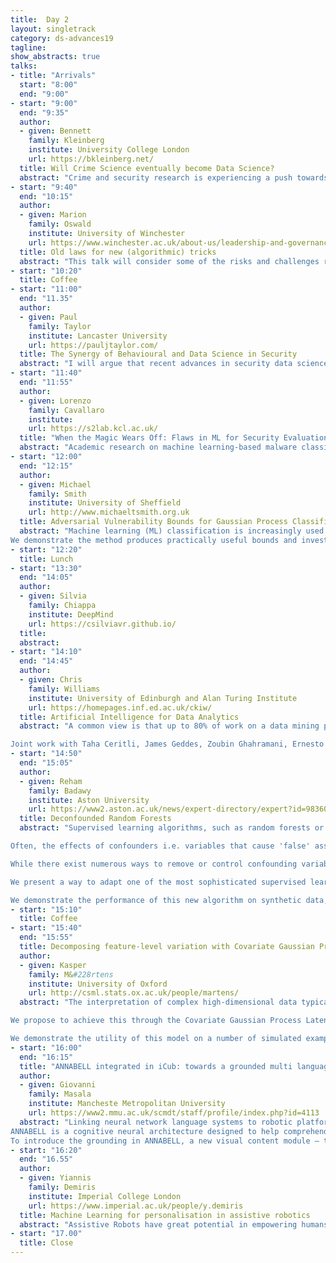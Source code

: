 ```yaml
---
title:  Day 2
layout: singletrack
category: ds-advances19
tagline: 
show_abstracts: true
talks:
- title: "Arrivals"
  start: "8:00"
  end: "9:00"
- start: "9:00"
  end: "9:35"
  author:
  - given: Bennett
    family: Kleinberg
    institute: University College London
    url: https://bkleinberg.net/
  title: Will Crime Science eventually become Data Science?
  abstract: "Crime and security research is experiencing a push towards data science fueled by new challenges and stakeholder demand. With an increasing interest in understanding problems at scale and finding needles in haystacks, automated methods and data-driven approaches are embraced with the promise of solving long-standing and emerging problems. This talk will address the question of whether crime and security science will eventually become data science. It will outline ongoing work that harnesses data science for existing and emerging crime problems. The talk further discusses why we need to embrace data science and why we should cautious about doing so, and will highlight fallacies in the understanding of data science for crime science and provide an outlook on the merger of the disciplines."
- start: "9:40"
  end: "10:15"
  author:
  - given: Marion
    family: Oswald
    institute: University of Winchester
    url: https://www.winchester.ac.uk/about-us/leadership-and-governance/staff-directory/staff-profiles/oswald.php
  title: Old laws for new (algorithmic) tricks
  abstract: "This talk will consider some of the risks and challenges raised by the use of algorithm-assisted decision-making and predictive machine learning tools by the public sector, with a particular focus on policing and security. Alongside, it reviews a number of long-standing English administrative law rules designed to regulate the discretionary power of the state. The principles of administrative law are concerned with human decisions involved in the exercise of state power and discretion, thus offering a promising avenue for the regulation of the growing number of AI methods and applications deployed within the public sector. This talk will re-frame key rules for the new algorithmic environment and argues that 'old' law-interpreted for a new context-can help guide lawyers, data scientists and public sector practitioners alike when considering the development and deployment of new algorithmic tools."
- start: "10:20"
  title: Coffee
- start: "11:00"
  end: "11.35"
  author:
  - given: Paul
    family: Taylor
    institute: Lancaster University
    url: https://pauljtaylor.com/
  title: The Synergy of Behavioural and Data Science in Security
  abstract: "I will argue that recent advances in security data science have come not from statistical innovation but from innovation produced by behavioural theory. This is because the behavioural sciences have much to say about what to measure and how such measurement should be organised within data models. Behavioural science illuminates what predictors are useful, which makes tractable the statistical handling of complex social data. I will illustrate this behaviour—data science synergy by showing how research on insider threat derived a novel measure of social cohesion that differentiates insiders from their coworkers with greater accuracy than complex, mass-variable solutions. I will end by highlighting an enduring behavioural science problem in urgent need of some data science."
- start: "11:40"
  end: "11:55"
  author:
  - given: Lorenzo
    family: Cavallaro
    institute: 
    url: https://s2lab.kcl.ac.uk/
  title: "When the Magic Wears Off: Flaws in ML for Security Evaluations (and What to Do about It)"
  abstract: "Academic research on machine learning-based malware classification appears to leave very little room for improvement, boasting F1 performance figures of up to 0.99. Is the problem solved? In this talk, we argue that there is an endemic issue of inflated results due to two pervasive sources of experimental bias: spatial bias, caused by distributions of training and testing data not representative of a real-world deployment, and temporal bias, caused by incorrect splits of training and testing sets (e.g., in cross-validation) leading to impossible configurations. To overcome this issue, we propose a set of space and time constraints for experiment design. Furthermore, we introduce a new metric that summarizes the performance of a classifier over time, i.e., its expected robustness in a real-world setting. Finally, we present an algorithm to tune the performance of a given classifier. We have implemented our solutions in TESSERACT, an open source evaluation framework that allows a fair comparison of malware classifiers in a realistic setting. We used TESSERACT to evaluate two well-known malware classifiers from the literature on a dataset of 129K applications, demonstrating the distortion of results due to experimental bias and showcasing significant improvements from tuning."
- start: "12:00"
  end: "12:15"
  author:
  - given: Michael
    family: Smith
    institute: University of Sheffield
    url: http://www.michaeltsmith.org.uk
  title: Adversarial Vulnerability Bounds for Gaussian Process Classification
  abstract: "Machine learning (ML) classification is increasingly used in safety-critical systems. Protecting ML classifiers from adversarial examples (AEs) is crucial. In this paper we produce a bound that holds for the entire input domain, thus bounding the potential for any future adversarial method to cause misclassification. We use Gaussian process classification (GPC) due to its strong priors and uncertainty quantification and frame the problem as bounding the number of inputs that need perturbing to cause a confidently classified point to be confidently misclassified. 
We demonstrate the method produces practically useful bounds and investigate the effect of regularisation, comparing the results to logistic regression (LR). The method provides formal guarantees on the robustness of GPC."
- start: "12:20"
  title: Lunch
- start: "13:30"
  end: "14:05"
  author:
  - given: Silvia
    family: Chiappa
    institute: DeepMind
    url: https://csilviavr.github.io/
  title: 
  abstract: 
- start: "14:10"
  end: "14:45"
  author:
  - given: Chris
    family: Williams
    institute: University of Edinburgh and Alan Turing Institute
    url: https://homepages.inf.ed.ac.uk/ckiw/
  title: Artificial Intelligence for Data Analytics
  abstract: "A common view is that up to 80% of work on a data mining project is involved in data understanding, cleaning and preparation, yet machine learning has not focused very much on these topics.  I will describe issues around data parsing, obtaining (or inferring) a data dictionary, data integration, entity resolution, structural variability, identifying and repairing missing data, and anomaly detection and repair. I will discuss work from the AIDA project at the Alan Turing Institute which addresses some of these issues.

Joint work with Taha Ceritli, James Geddes, Zoubin Ghahramani, Ernesto Jimenez-Ruiz, Ian Horrocks, Alfredo Nazabal, Tomas Petricek, Charles Sutton, and Gerrit Van Den Burg."
- start: "14:50"
  end: "15:05"
  author:
  - given: Reham
    family: Badawy
    institute: Aston University
    url: https://www2.aston.ac.uk/news/expert-directory/expert?id=98360016-3d2b-4d49-9832-01adb6afcec3
  title: Deconfounded Random Forests
  abstract: "Supervised learning algorithms, such as random forests or deep nets, &#34;are associational&#34; techniques that attempt to optimise their parameters to infer an input-output relationship from data. However, association does not imply causation, and thus they often fail to generalise depending upon the specific causal structure generating the data. Research in adversarial examples and simple innocuous perturbations in image recognition reflect this. With little integration of expert domain knowledge and information on the data generating process, they are blind to the wider causal structure in which the specific input-output relationship of interest is embedded. 

Often, the effects of confounders i.e. variables that cause 'false' associations, must be ‘blocked’ or ‘controlled’ for, as they prevent accurate assessment of the predictive accuracy of the supervised learning when the causal setting changes. This situation, in which the causal structure is different between training/test data and the population data, occurs in most practical settings, which means that supervised learning algorithms are often useless in practice, and cross-validated results are unreliable. 

While there exist numerous ways to remove or control confounding variables including randomisation, restriction and matching, these are only applicable at the time of study design. Often, a single experimental dataset is such that it is not possible to estimate the extent to which the supervised learning algorithm will generalize to different causal settings. 

We present a way to adapt one of the most sophisticated supervised learning algorithms - random forests - to detect confounding within the structure of the model after training, we call this the &#34;deconfounded random forest&#34;. We also show how to modify the training step of the random forest in order to minimize the effect of known confounders, without the need for classical deconfounding methods such as stratification, which often requires excessively large amounts of data and may not be feasible if certain variables were not measured when the data was generated. 

We demonstrate the performance of this new algorithm on synthetic data, and on a real-world example in health informatics from an experiment using smartphones where the confounding effect is particularly strong. This is a prevailing problem in health informatics since there exists a complex relationship between patient-specific characteristics to clinically relevant endpoints which may be confounded by biological variation, as well as social and environmental factors that obstruct the naïve supervised model’s ability to generalise to different causal settings."
- start: "15:10"
  title: Coffee
- start: "15:40"
  end: "15:55"
  title: Decomposing feature-level variation with Covariate Gaussian Process Latent Variable Models
  author: 
  - given: Kasper
    family: M&#228rtens
    institute: University of Oxford
    url: http://csml.stats.ox.ac.uk/people/martens/
  abstract: "The interpretation of complex high-dimensional data typically requires the use of dimensionality reduction techniques to extract explanatory low-dimensional representations. However, these representations may not be sufficient or appropriate to aid interpretation, and in many real-world problems, the physical interpretation must be made in terms of the original features themselves. Therefore characterising the relationship between latent low-dimensional representations, external covariates, and feature-level variation can be critical. 

We propose to achieve this through the Covariate Gaussian Process Latent Variable Model (c-GPLVM) which embeds structured sparsity-inducing kernel decomposition within the GPLVM framework to allow the explicit disentanglement of feature-level variation in terms of covariate-dependent effects, contribution of latent variables, and interaction effects between the two. 

We demonstrate the utility of this model on a number of simulated examples and applications in disease progression modelling from high-dimensional gene expression data in the presence of additional phenotypes. In each setting we show that the c-GPLVM is able to effectively extract low-dimensional structures from high-dimensional data sets whilst allowing a breakdown of feature-level variability that is not present in other commonly used dimensionality reduction approaches. "
- start: "16:00"
  end: "16:15"
  title: "ANNABELL integrated in iCub: towards a grounded multi language system"
  author: 
  - given: Giovanni
    family: Masala
    institute: Mancheste Metropolitan University
    url: https://www2.mmu.ac.uk/scmdt/staff/profile/index.php?id=4113
  abstract: "Linking neural network language systems to robotic platforms enables to tackle the language grounding problem [1]. The grounding problem is strictly connected to the embodied approach to cognition in both natural and artificial cognitive systems. The primary accounts of grounded cognition address the role of the body in cognition, based on prevailing findings that bodily states can bootstrap cognitive skills. We propose an integrated platform build upon a cognitive neuroscience-inspired system called ANNABELL [2] and the iCub robot [3]. The ANNABELL system (Artificial Neural Network with Adaptive Behaviour Exploited for Language Learning) provides a critical development in the qualitative and quantitative scaling-up of neural network models exploited for language learning and understanding. The aim is to effectively perform open-ended, cumulative learning experiments to validate the neuro-robotic architecture for human-robot scenarios on joint object manipulation tasks and on conversational interactions with robot companions. 
ANNABELL is a cognitive neural architecture designed to help comprehend the cognitive processes involved in early language development through a large-scale neural network (2.1 million neurons, interconnected through 33 billion virtual connections) capable of learning thousands of words and sentences. The architecture of ANNABELL finds a correspondence with the Baddeley’s multi-component working memory model [4] comprising four main components: a verbal short-term memory (STM), a verbal long-term memory, a central executive and a reward structure. 
To introduce the grounding in ANNABELL, a new visual content module — the visuo-spatial sketchpad of the Baddeley’s architecture — is under development. The integrated platform between ANNABELL and iCub, is achieved through a Yet Another Robot Platform (YARP) interface [6]. The YARP module provides the common communication interface between the robot, the novel version of the ANNABELL system and further additional features namely a smart vision module, based on a deep learning approach [7] and a speech recognition module, based on Google Cloud Speech, to insert input by speech instead of written text. "
- start: "16:20"
  end: "16.55"
  author:
  - given: Yiannis
    family: Demiris
    institute: Imperial College London
    url: https://www.imperial.ac.uk/people/y.demiris
  title: Machine Learning for personalisation in assistive robotics
  abstract: "Assistive Robots have great potential in empowering humans with increased capabilities but for assistance to be most effective, it should be personalised to the individual. Machine learning has great potential for personalisation through the acquisition of physiological, behavioural and performance data through sensors. In this talk, I will describe our computational architectures for biologically inspired action understanding and user modelling through generative ensembles of machine learning algorithms working at multiple levels of abstraction. I will describe a range of applications demonstrating the use of data-driven personalisation in fields such as robotic wheelchairs for children, assisted dressing, robot-assisted education and human-vehicle interaction."
- start: "17.00"
  title: Close
---
```




